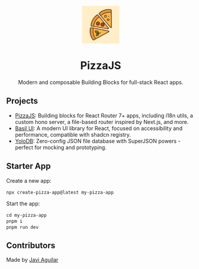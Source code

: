 <p align="center">
  <img src="https://github.com/pizzajsdev/pizzajs/blob/main/resources/logo.png?raw=true" alt="PizzaJS logo" width="100" height="100">
</p>

<h1 align="center">PizzaJS</h1>

<p align="center">
Modern and composable Building Blocks for full-stack React apps.
</p>

## Projects

- [PizzaJS](https://github.com/pizzajsdev/pizzajs): Building blocks for React Router 7+ apps, including i18n utils, a custom hono server, a file-based router inspired by Next.js, and more.
- [Basil UI](https://pizzajs.dev/basil-ui): A modern UI library for React, focused on accessibility and performance, compatible with shadcn registry.
- [YoloDB](https://github.com/pizzajsdev/yolodb): Zero-config JSON file database with SuperJSON powers - perfect for mocking and prototyping.

## Starter App

Create a new app:

```
npx create-pizza-app@latest my-pizza-app
```

Start the app:
```
cd my-pizza-app
pnpm i
pnpm run dev
```

## Contributors

Made by [Javi Aguilar](https://itsjavi.com)
